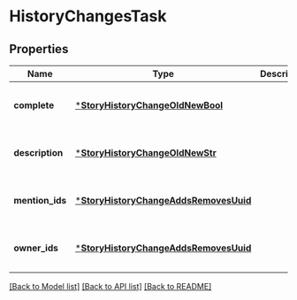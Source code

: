 # HistoryChangesTask


## Properties
Name | Type | Description | Notes
------------ | ------------- | ------------- | -------------
**complete** | [***StoryHistoryChangeOldNewBool**](StoryHistoryChangeOldNewBool.md) |  | [optional] [default to nothing]
**description** | [***StoryHistoryChangeOldNewStr**](StoryHistoryChangeOldNewStr.md) |  | [optional] [default to nothing]
**mention_ids** | [***StoryHistoryChangeAddsRemovesUuid**](StoryHistoryChangeAddsRemovesUuid.md) |  | [optional] [default to nothing]
**owner_ids** | [***StoryHistoryChangeAddsRemovesUuid**](StoryHistoryChangeAddsRemovesUuid.md) |  | [optional] [default to nothing]


[[Back to Model list]](../README.md#models) [[Back to API list]](../README.md#api-endpoints) [[Back to README]](../README.md)


